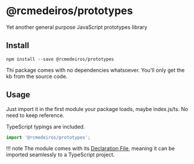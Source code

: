 # @rcmedeiros/prototypes

Yet another general purpose JavaScript prototypes library

## Install

`npm install --save @rcmedeiros/prototypes`

Thi package comes with no dependencies whatsoever. You'll only get the kb from the source code.

## Usage

Just import it in the first module your package loads, maybe index.js/ts. No need to keep reference.

TypeScript typings are included.

```typescript
import '@rcmedeiros/prototypes';
```

!!! note
    The module comes with its [Declaration File](https://www.typescriptlang.org/docs/handbook/declaration-files/introduction.html), meaning it can be imported seamlessly to a TypeScript project.